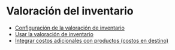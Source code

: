 # Valoración del inventario

  * [Configuración de la valoración de inventario](inventory_valuation/inventory_valuation_config)
  * [Usar la valoración de inventario](inventory_valuation/using_inventory_valuation)
  * [Integrar costos adicionales con productos (costos en destino)](inventory_valuation/integrating_landed_costs)


